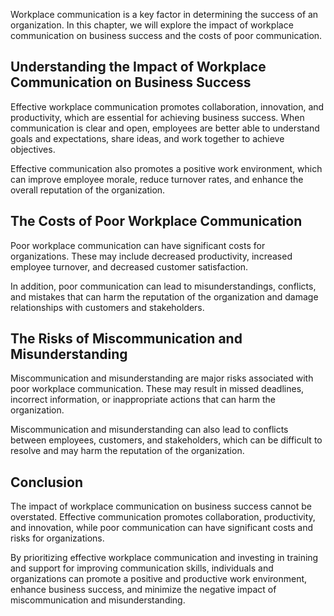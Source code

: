 
Workplace communication is a key factor in determining the success of an organization. In this chapter, we will explore the impact of workplace communication on business success and the costs of poor communication.

Understanding the Impact of Workplace Communication on Business Success
-----------------------------------------------------------------------

Effective workplace communication promotes collaboration, innovation, and productivity, which are essential for achieving business success. When communication is clear and open, employees are better able to understand goals and expectations, share ideas, and work together to achieve objectives.

Effective communication also promotes a positive work environment, which can improve employee morale, reduce turnover rates, and enhance the overall reputation of the organization.

The Costs of Poor Workplace Communication
-----------------------------------------

Poor workplace communication can have significant costs for organizations. These may include decreased productivity, increased employee turnover, and decreased customer satisfaction.

In addition, poor communication can lead to misunderstandings, conflicts, and mistakes that can harm the reputation of the organization and damage relationships with customers and stakeholders.

The Risks of Miscommunication and Misunderstanding
--------------------------------------------------

Miscommunication and misunderstanding are major risks associated with poor workplace communication. These may result in missed deadlines, incorrect information, or inappropriate actions that can harm the organization.

Miscommunication and misunderstanding can also lead to conflicts between employees, customers, and stakeholders, which can be difficult to resolve and may harm the reputation of the organization.

Conclusion
----------

The impact of workplace communication on business success cannot be overstated. Effective communication promotes collaboration, productivity, and innovation, while poor communication can have significant costs and risks for organizations.

By prioritizing effective workplace communication and investing in training and support for improving communication skills, individuals and organizations can promote a positive and productive work environment, enhance business success, and minimize the negative impact of miscommunication and misunderstanding.
